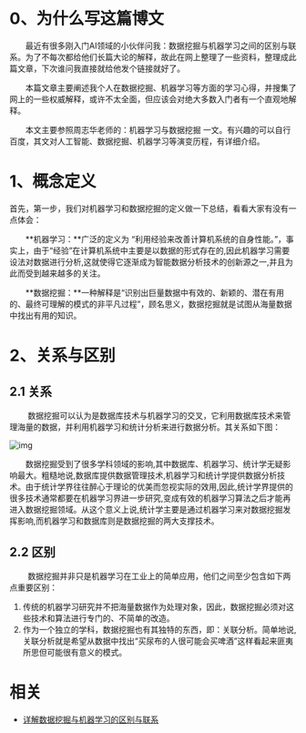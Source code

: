 
# 0、为什么写这篇博文

　　最近有很多刚入门AI领域的小伙伴问我：数据挖掘与机器学习之间的区别与联系。为了不每次都给他们长篇大论的解释，故此在网上整理了一些资料，整理成此篇文章，下次谁问我直接就给他发个链接就好了。

　　本篇文章主要阐述我个人在数据挖掘、机器学习等方面的学习心得，并搜集了网上的一些权威解释，或许不太全面，但应该会对绝大多数入门者有一个直观地解释。

　　本文主要参照周志华老师的：机器学习与数据挖掘 一文。有兴趣的可以自行百度，其文对人工智能、数据挖掘、机器学习等演变历程，有详细介绍。

# 1、概念定义

首先，第一步，我们对机器学习和数据挖掘的定义做一下总结，看看大家有没有一点体会：

　　**机器学习：**广泛的定义为 “利用经验来改善计算机系统的自身性能。”，事实上，由于“经验”在计算机系统中主要是以数据的形式存在的,因此机器学习需要设法对数据进行分析,这就使得它逐渐成为智能数据分析技术的创新源之一,并且为此而受到越来越多的关注。

　　**数据挖掘：**一种解释是“识别出巨量数据中有效的、新颖的、潜在有用的、最终可理解的模式的非平凡过程”，顾名思义，数据挖掘就是试图从海量数据中找出有用的知识。

# 2、关系与区别

## 2.1 关系

　　 数据挖掘可以认为是数据库技术与机器学习的交叉，它利用数据库技术来管理海量的数据，并利用机器学习和统计分析来进行数据分析。其关系如下图：



![img](http://mmbiz.qpic.cn/mmbiz_png/iaTa8ut6HiawCBibIBUibDnrsq9mYpul5qlxPRb96bZeEj2nzZWBZ4Ze5CaibYH6KobajTGey0SCyw7bP7zedxgSqfw/640?wx_fmt=png&tp=webp&wxfrom=5&wx_lazy=1&wx_co=1)



　　数据挖掘受到了很多学科领域的影响,其中数据库、机器学习、统计学无疑影响最大。粗糙地说,数据库提供数据管理技术,机器学习和统计学提供数据分析技术。由于统计学界往往醉心于理论的优美而忽视实际的效用,因此,统计学界提供的很多技术通常都要在机器学习界进一步研究,变成有效的机器学习算法之后才能再进入数据挖掘领域。从这个意义上说,统计学主要是通过机器学习来对数据挖掘发挥影响,而机器学习和数据库则是数据挖掘的两大支撑技术。

## 2.2 区别

　　 数据挖掘并非只是机器学习在工业上的简单应用，他们之间至少包含如下两点重要区别：

1. 传统的机器学习研究并不把海量数据作为处理对象，因此，数据挖掘必须对这些技术和算法进行专门的、不简单的改造。
2. 作为一个独立的学科，数据挖掘也有其独特的东西，即：关联分析。简单地说,关联分析就是希望从数据中找出“买尿布的人很可能会买啤酒”这样看起来匪夷所思但可能很有意义的模式。



# 相关

- [详解数据挖掘与机器学习的区别与联系](https://mp.weixin.qq.com/s?__biz=MzUyMjE2MTE0Mw==&mid=2247483676&idx=1&sn=98a0d07a0ceb83db5d6d576c62c63c30&scene=19#wechat_redirect)
